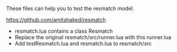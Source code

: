 These files can help you to test the resmatch model.

https://github.com/amitshaked/resmatch

- resmatch.lua contains a class Resmatch
- Replace the original resmatch/src/runner.lua with this runner.lua
- Add testResmatch.lua and resmatch.lua to resmatch/src
